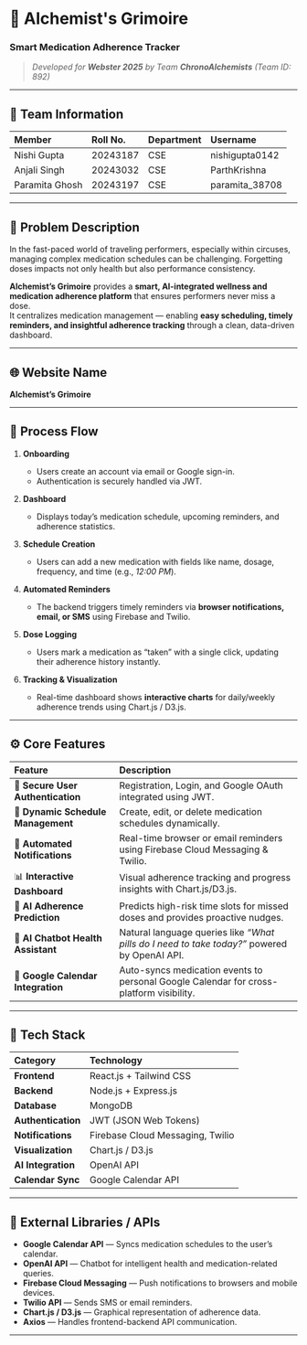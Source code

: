 # 🌿 Alchemist's Grimoire  
### Smart Medication Adherence Tracker  
> _Developed for **Webster 2025** by Team **ChronoAlchemists** (Team ID: 892)_

---

## 👥 Team Information

| Member | Roll No. | Department | Username |
|:--------|:-----------|:------------|:------------|
| Nishi Gupta | 20243187 | CSE | nishigupta0142 |
| Anjali Singh | 20243032 | CSE | ParthKrishna |
| Paramita Ghosh | 20243197 | CSE | paramita_38708 |

---

## 🧩 Problem Description

In the fast-paced world of traveling performers, especially within circuses, managing complex medication schedules can be challenging. Forgetting doses impacts not only health but also performance consistency.

**Alchemist’s Grimoire** provides a **smart, AI-integrated wellness and medication adherence platform** that ensures performers never miss a dose.  
It centralizes medication management — enabling **easy scheduling, timely reminders, and insightful adherence tracking** through a clean, data-driven dashboard.

---

## 🌐 Website Name
**Alchemist’s Grimoire**

---

## 🔄 Process Flow

1. **Onboarding**  
   - Users create an account via email or Google sign-in.  
   - Authentication is securely handled via JWT.

2. **Dashboard**  
   - Displays today’s medication schedule, upcoming reminders, and adherence statistics.

3. **Schedule Creation**  
   - Users can add a new medication with fields like name, dosage, frequency, and time (e.g., *12:00 PM*).

4. **Automated Reminders**  
   - The backend triggers timely reminders via **browser notifications, email, or SMS** using Firebase and Twilio.

5. **Dose Logging**  
   - Users mark a medication as “taken” with a single click, updating their adherence history instantly.

6. **Tracking & Visualization**  
   - Real-time dashboard shows **interactive charts** for daily/weekly adherence trends using Chart.js / D3.js.

---

## ⚙️ Core Features

| Feature | Description |
|:---------|:-------------|
| 🔐 **Secure User Authentication** | Registration, Login, and Google OAuth integrated using JWT. |
| 📅 **Dynamic Schedule Management** | Create, edit, or delete medication schedules dynamically. |
| 🔔 **Automated Notifications** | Real-time browser or email reminders using Firebase Cloud Messaging & Twilio. |
| 📊 **Interactive Dashboard** | Visual adherence tracking and progress insights with Chart.js/D3.js. |
| 🧠 **AI Adherence Prediction** | Predicts high-risk time slots for missed doses and provides proactive nudges. |
| 💬 **AI Chatbot Health Assistant** | Natural language queries like _“What pills do I need to take today?”_ powered by OpenAI API. |
| 🔗 **Google Calendar Integration** | Auto-syncs medication events to personal Google Calendar for cross-platform visibility. |

---

## 🧰 Tech Stack

| Category | Technology |
|:-----------|:------------|
| **Frontend** | React.js + Tailwind CSS |
| **Backend** | Node.js + Express.js |
| **Database** | MongoDB |
| **Authentication** | JWT (JSON Web Tokens) |
| **Notifications** | Firebase Cloud Messaging, Twilio |
| **Visualization** | Chart.js / D3.js |
| **AI Integration** | OpenAI API |
| **Calendar Sync** | Google Calendar API |

---

## 🧪 External Libraries / APIs

- **Google Calendar API** — Syncs medication schedules to the user’s calendar.
- **OpenAI API** — Chatbot for intelligent health and medication-related queries.
- **Firebase Cloud Messaging** — Push notifications to browsers and mobile devices.
- **Twilio API** — Sends SMS or email reminders.
- **Chart.js / D3.js** — Graphical representation of adherence data.
- **Axios** — Handles frontend-backend API communication.

---




